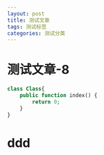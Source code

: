 ```yaml
---
layout: post
title: 测试文章
tags: 测试标签
categories: 测试分类
---
```


<div class="toc"></div>

# 测试文章-8

```php
class Class{
	public function index() {
		return 0;
	}
}
```

# ddd